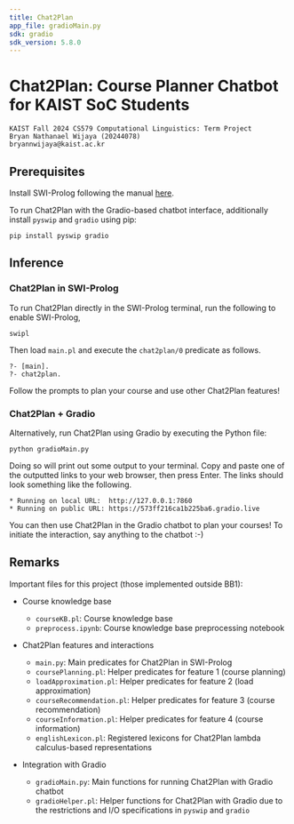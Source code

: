 ```yaml
---
title: Chat2Plan
app_file: gradioMain.py
sdk: gradio
sdk_version: 5.8.0
---
```

# Chat2Plan: Course Planner Chatbot for KAIST SoC Students

```
KAIST Fall 2024 CS579 Computational Linguistics: Term Project
Bryan Nathanael Wijaya (20244078) 
bryannwijaya@kaist.ac.kr
```

## Prerequisites

Install SWI-Prolog following the manual [here](https://www.swi-prolog.org/).

To run Chat2Plan with the Gradio-based chatbot interface, additionally install `pyswip` and `gradio` using pip:
```
pip install pyswip gradio
```

## Inference

### Chat2Plan in SWI-Prolog
To run Chat2Plan directly in the SWI-Prolog terminal, run the following to enable SWI-Prolog,
```
swipl
```

Then load `main.pl` and execute the `chat2plan/0` predicate as follows.
```
?- [main].
?- chat2plan.
```

Follow the prompts to plan your course and use other Chat2Plan features!

### Chat2Plan + Gradio
Alternatively, run Chat2Plan using Gradio by executing the Python file:
```
python gradioMain.py
```

Doing so will print out some output to your terminal. Copy and paste one of the outputted links to your web browser, then press Enter. The links should look something like the following.
```
* Running on local URL:  http://127.0.0.1:7860
* Running on public URL: https://573ff216ca1b225ba6.gradio.live
```

You can then use Chat2Plan in the Gradio chatbot to plan your courses! To initiate the interaction, say anything to the chatbot :-)

## Remarks

Important files for this project (those implemented outside BB1):
- Course knowledge base 
   - `courseKB.pl`: Course knowledge base
   - `preprocess.ipynb`: Course knowledge base preprocessing notebook

- Chat2Plan features and interactions
   - `main.py`: Main predicates for Chat2Plan in SWI-Prolog
   - `coursePlanning.pl`: Helper predicates for feature 1 (course planning)
   - `loadApproximation.pl`: Helper predicates for feature 2 (load approximation)
   - `courseRecommendation.pl`: Helper predicates for feature 3 (course recommendation)
   - `courseInformation.pl`: Helper predicates for feature 4 (course information)
   - `englishLexicon.pl`: Registered lexicons for Chat2Plan lambda calculus-based representations
   
- Integration with Gradio
   - `gradioMain.py`: Main functions for running Chat2Plan with Gradio chatbot
   - `gradioHelper.pl`: Helper functions for Chat2Plan with Gradio due to the restrictions and I/O specifications in `pyswip` and `gradio`
   

